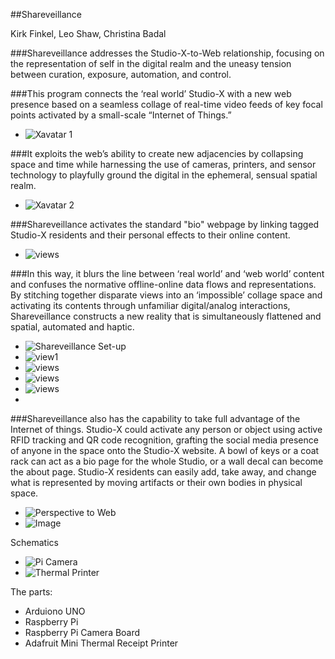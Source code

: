 ##Shareveillance

Kirk Finkel, Leo Shaw, Christina Badal

###Shareveillance addresses the Studio-X-to-Web relationship, focusing on the representation of self in the digital realm and the uneasy tension between curation, exposure, automation, and control.    

###This program connects the ‘real world’ Studio-X with a new web presence based on a seamless collage of real-time video feeds of key focal points activated by a small-scale “Internet of Things.” 

* ![Xavatar 1](https://raw.github.com/site2site/shareveillance/master/images/S2S-Xavatar-1.png)

###It exploits the web’s ability to create new adjacencies by collapsing space and time while harnessing the use of cameras, printers, and sensor technology to playfully ground the digital in the ephemeral, sensual spatial realm. 

* ![Xavatar 2](https://raw.github.com/site2site/shareveillance/master/images/S2S-Xavatar-2.png)

###Shareveillance activates the standard "bio" webpage by linking tagged Studio-X residents and their personal effects to their online content.


* ![views](https://raw.github.com/site2site/shareveillance/master/images/10.10_site2site_intro.gif)


###In this way, it blurs the line between ‘real world’ and ‘web world’ content and confuses the normative offline-online data flows and representations. By stitching together disparate views into an ‘impossible’ collage space and activating its contents through unfamiliar digital/analog interactions, Shareveillance constructs a  new reality that is simultaneously flattened and spatial, automated and haptic. 

* ![Shareveillance Set-up](https://raw.github.com/site2site/shareveillance/master/images/S2S_Shareveillance_Setup.png)
* ![view1](https://raw.github.com/site2site/shareveillance/master/images/10.15_s2s_interface-01.png) 
* ![views](https://raw.github.com/site2site/shareveillance/master/images/10.15_s2s_interface-02.png) 
* ![views](https://raw.github.com/site2site/shareveillance/master/images/10.15_s2s_interface-03.png) 
* ![views](https://raw.github.com/site2site/shareveillance/master/images/10.15_s2s_interface-04.png) 
* 
###Shareveillance also has the capability to take full advantage of the Internet of things. Studio-X could activate any person or object using active RFID tracking and QR code recognition, grafting the social media presence of anyone in the space onto the Studio-X website. A bowl of keys or a coat rack can act as a bio page for the whole Studio, or a wall decal can become the about page. Studio-X residents can easily add, take away, and change what is represented by moving artifacts or their own bodies in physical space.

* ![Perspective to Web](https://raw.github.com/warshawshaw/shareveillance/master/images/perspective-to-web.png)
* ![Image](http://i.imgur.com/YCa9PzA.gif)


Schematics

* ![Pi Camera](https://raw.github.com/site2site/shareveillance/master/images/S2S-Xavatar-4.png)
* ![Thermal Printer](https://raw.github.com/site2site/shareveillance/master/images/S2S-Xavatar-5.png)

The parts:
* Arduiono UNO
* Raspberry Pi
* Raspberry Pi Camera Board
* Adafruit Mini Thermal Receipt Printer




